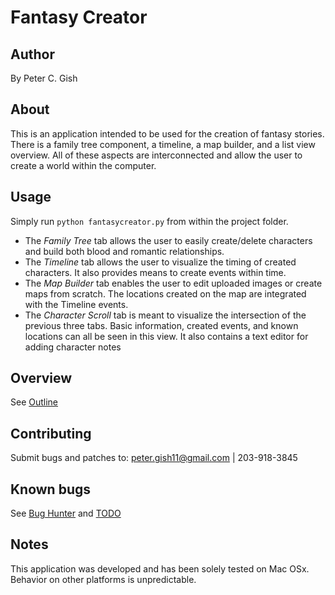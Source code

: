 # Fantasy Creator 

## Author
By Peter C. Gish

## About
This is an application intended to be used for the creation of fantasy stories.
There is a family tree component, a timeline, a map builder, and a list view
overview. All of these aspects are interconnected and allow the user to create
a world within the computer.

## Usage
Simply run `python fantasycreator.py` from within the 
project folder.

- The *Family Tree* tab allows the user to easily create/delete characters
   and build both blood and romantic relationships.
- The *Timeline* tab allows the user to visualize the timing of created 
   characters. It also provides means to create events within time.
- The *Map Builder* tab enables the user to edit uploaded images or create
   maps from scratch. The locations created on the map are integrated with
   the Timeline events.
- The *Character Scroll* tab is meant to visualize the intersection of the 
   previous three tabs. Basic information, created events, and known 
   locations can all be seen in this view. It also contains a text editor
   for adding character notes

## Overview
See [Outline](docs/Outline.md)

## Contributing
Submit bugs and patches to:
peter.gish11@gmail.com | 203-918-3845

## Known bugs
See [Bug Hunter](docs/BugHunter.md) and [TODO](docs/TODO.md)

## Notes
This application was developed and has been solely tested on Mac OSx. Behavior
on other platforms is unpredictable.